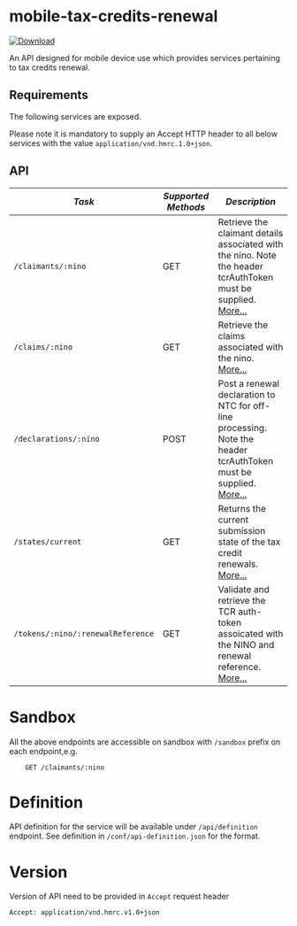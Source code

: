 mobile-tax-credits-renewal
=============================================

[ ![Download](https://api.bintray.com/packages/hmrc/releases/mobile-tax-credits-renewal/images/download.svg) ](https://bintray.com/hmrc/releases/mobile-tax-credits-renewal/_latestVersion)

An API designed for mobile device use which provides services pertaining to tax credits renewal.

Requirements
------------

The following services are exposed.

Please note it is mandatory to supply an Accept HTTP header to all below services with the value ```application/vnd.hmrc.1.0+json```. 

API
---

| *Task* | *Supported Methods* | *Description* |
|--------|----|----|
| ```/claimants/:nino``` | GET | Retrieve the claimant details associated with the nino. Note the header tcrAuthToken must be supplied. [More...](docs/claiments.md) |
| ```/claims/:nino``` | GET | Retrieve the claims associated with the nino. [More...](docs/claims.md) |
| ```/declarations/:nino``` | POST | Post a renewal declaration to NTC for off-line processing. Note the header tcrAuthToken must be supplied. [More...](docs/declarations.md)|
| ```/states/current``` | GET | Returns the current submission state of the tax credit renewals. [More...](docs/states.md)|
| ```/tokens/:nino/:renewalReference``` | GET | Validate and retrieve the TCR auth-token assoicated with the NINO and renewal reference. [More...](docs/tokens.md)|

# Sandbox
All the above endpoints are accessible on sandbox with `/sandbox` prefix on each endpoint,e.g.
```
    GET /claimants/:nino
```

# Definition
API definition for the service will be available under `/api/definition` endpoint.
See definition in `/conf/api-definition.json` for the format.

# Version
Version of API need to be provided in `Accept` request header
```
Accept: application/vnd.hmrc.v1.0+json
```
